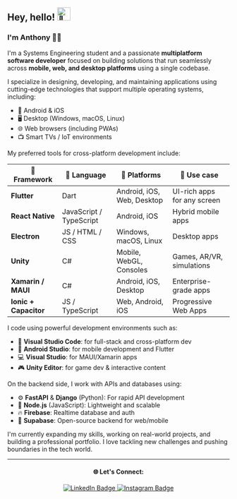 <h2>Hey, hello! 
  <img src="https://user-images.githubusercontent.com/70911022/183312043-095cc4b6-9fc5-4d34-9eb4-b21fa9de8e50.gif" width="30px" alt="👋">
</h2>

<h3>I'm <strong>Anthony</strong> 👨‍💻</h3>

<p>
  I'm a Systems Engineering student and a passionate <strong>multiplatform software developer</strong> focused on building solutions that run seamlessly across <strong>mobile, web, and desktop platforms</strong> using a single codebase.
</p>

<p>
  I specialize in designing, developing, and maintaining applications using cutting-edge technologies that support multiple operating systems, including:
</p>

<ul>
  <li>📱 Android & iOS</li>
  <li>🖥️ Desktop (Windows, macOS, Linux)</li>
  <li>🌐 Web browsers (including PWAs)</li>
  <li>📺 Smart TVs / IoT environments</li>
</ul>

<p>
  My preferred tools for cross-platform development include:
</p>

<table>
  <thead>
    <tr>
      <th>🧩 Framework</th>
      <th>📝 Language</th>
      <th>🚀 Platforms</th>
      <th>🔧 Use case</th>
    </tr>
  </thead>
  <tbody>
    <tr>
      <td><strong>Flutter</strong></td>
      <td>Dart</td>
      <td>Android, iOS, Web, Desktop</td>
      <td>UI-rich apps for any screen</td>
    </tr>
    <tr>
      <td><strong>React Native</strong></td>
      <td>JavaScript / TypeScript</td>
      <td>Android, iOS</td>
      <td>Hybrid mobile apps</td>
    </tr>
    <tr>
      <td><strong>Electron</strong></td>
      <td>JS / HTML / CSS</td>
      <td>Windows, macOS, Linux</td>
      <td>Desktop apps</td>
    </tr>
    <tr>
      <td><strong>Unity</strong></td>
      <td>C#</td>
      <td>Mobile, WebGL, Consoles</td>
      <td>Games, AR/VR, simulations</td>
    </tr>
    <tr>
      <td><strong>Xamarin / MAUI</strong></td>
      <td>C#</td>
      <td>Android, iOS, Desktop</td>
      <td>Enterprise-grade apps</td>
    </tr>
    <tr>
      <td><strong>Ionic + Capacitor</strong></td>
      <td>JS / TypeScript</td>
      <td>Web, Android, iOS</td>
      <td>Progressive Web Apps</td>
    </tr>
  </tbody>
</table>

<p>
  I code using powerful development environments such as:
</p>

<ul>
  <li>🧠 <strong>Visual Studio Code</strong>: for full-stack and cross-platform dev</li>
  <li>📱 <strong>Android Studio</strong>: for mobile development and Flutter</li>
  <li>💻 <strong>Visual Studio</strong>: for MAUI/Xamarin apps</li>
  <li>🎮 <strong>Unity Editor</strong>: for game dev & interactive content</li>
</ul>

<p>
  On the backend side, I work with APIs and databases using:
</p>

<ul>
  <li>⚙️ <strong>FastAPI</strong> & <strong>Django</strong> (Python): For rapid API development</li>
  <li>🔄 <strong>Node.js</strong> (JavaScript): Lightweight and scalable</li>
  <li>🔥 <strong>Firebase</strong>: Realtime database and auth</li>
  <li>🧾 <strong>Supabase</strong>: Open-source backend for web/mobile</li>
</ul>

<p>
  I'm currently expanding my skills, working on real-world projects, and building a professional portfolio. I love tackling new challenges and pushing boundaries in the tech world.
</p>

---

<div align="center">
  <h4>🌐 Let's Connect:</h4>

  <a href="https://www.linkedin.com/in/anthony-c-a12928111/" target="_blank">
    <img src="https://img.shields.io/badge/LinkedIn-0077B5?style=for-the-badge&logo=linkedin&logoColor=white" alt="LinkedIn Badge">
  </a>

  <a href="https://www.instagram.com/thony_cm_18/" target="_blank">
    <img src="https://img.shields.io/badge/Instagram-8A2BE2?style=for-the-badge&logo=instagram&logoColor=white" alt="Instagram Badge">
  </a>
</div>
